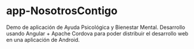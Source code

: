 # app-NosotrosContigo
Demo de aplicación de Ayuda Psicológica y Bienestar Mental. Desarrollo usando Angular + Apache Cordova para poder distribuir el desarrollo web en una aplicación de Android.
